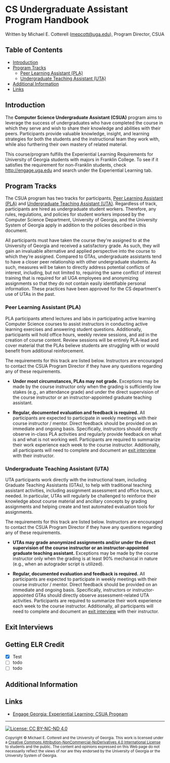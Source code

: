 # CS Undergraduate Assistant Program Handbook

Written by Michael E. Cotterell (mepcott@uga.edu), Program Director, CSUA

## Table of Contents

* [Introduction](#introduction)
* [Program Tracks](#program-tracks)
  * [Peer Learning Assistant (PLA)](#peer-learning-assistant-pla)
  * [Undergraduate Teaching Assistant (UTA)](a#undergraduate-teaching-assistant-uta)
* [Additional Information](#additional-information)
* [Links](#links)

## Introduction 

The **Computer Science Undergraduate Assistant (CSUA)** program aims to leverage the success
of undergraduates who have completed the course in which they serve and wish to share their 
knowledge and abilities with their peers. Participants provide valuable knowledge, insight, 
and learning strategies for both the students and the instructional team they work with, 
while also furthering their own mastery of related material. 

This course/program fulfills the Experiential Learning Requirements for University of Georgia
students with majors in Franklin College. To see if it satisfies the requirement for non-Franklin 
students, check http://engage.uga.edu and search under the Experiential Learning tab.

## Program Tracks

The CSUA program has two tracks for participants, 
[Peer Learning Assistant (PLA)](#peer-learning-assistant-pla) and
[Undergraduate Teaching Assistant (UTA)](a#undergraduate-teaching-assistant-uta).
Regardless of track, participants are hired as undergraduate student workers.
Therefore, any rules, regulations, and policies for student workers imposed
by the Computer Science Department, University of Georgia, and the
University System of Georgia apply in addition to the policies described
in this document.

All participants must have taken the course they're assigned to at the University of Georgia and
received a satisfactory grade. As such, they will gain an invaluable alternative and applied 
perspective into the course to which they’re assigned. Compared to GTAs, undergraduate assistants
tend to have a closer peer relationship with other undergraduate students. As such, measures will 
be taken to directly address potential conflicts of interest, including, but not limited to, requiring 
the same conflict of interest training that is required for all UGA employees and anonymizing assignments 
so that they do not contain easily identifiable personal information. These practices have been 
approved for the CS department's use of UTAs in the past.

### Peer Learning Assistant (PLA)

PLA participants attend lectures and labs in participating
active learning Computer Science courses to assist instructors in conducting active learning 
exercises and answering student questions. Additionally, participants will hold office hours, 
weekly review sessions, and aid in the creation of course content. Review sessions will be 
entirely PLA-lead and cover material that the PLAs believe students are struggling with or 
would benefit from additional reinforcement. 

The requirements for this track are listed below. Instructors are encouraged to contact the 
CSUA Program Director if they have any questions regarding any of these requirements.
   
* **Under most circumstances, PLAs may not grade.** Exceptions may be made by the course instructor
  only when the grading is sufficiently low stakes (e.g., an attendance grade) and under the 
  direct supervision of the course instructor or an instructor-appointed graduate teaching 
  assistant. 
  
* **Regular, documented evaluation and feedback is required.**  All participants are expected to 
  participate in weekly meetings with their course instructor / mentor. Direct feedback should be 
  provided on an immediate and ongoing basis. Specifically, instructors should directly observe 
  in-class PLA activities and regularly provide feedback on what is and what is not working well.
  Participants are required to summarize their work experience each week to the course instructor. 
  Additionally, all participants will need to complete and document an 
  [exit interview](#exit-interviews) with their instructor. 
   
### Undergraduate Teaching Assistant (UTA)

UTA participants work directly with the 
instructional team, including Graduate Teaching Assistants (GTAs), to help with traditional 
teaching assistant activities, including assignment assessment and office hours, as needed. 
In particular, UTAs will regularly be challenged to reinforce their knowledge about course 
material and ancillary concepts by grading assignments and helping create and test automated 
evaluation tools for assignments. 

The requirements for this track are listed below. Instructors are encouraged to contact the 
CSUA Program Director if they have any questions regarding any of these requirements.
   
* **UTAs may grade anonymized assignments and/or under the direct supervision of the course
  instructor or an instructor-appointed graduate teaching assistant.** Exceptions may be made
  by the course instructor only when the grading is at least 90% mechanical in nature (e.g.,
  when an autograder script is utilized). 
  
* **Regular, documented evaluation and feedback is required.**  All participants are expected to 
  participate in weekly meetings with their course instructor / mentor. Direct feedback should be 
  provided on an immediate and ongoing basis. Specifically, instructors or instructor-appointed
  GTAs should directly observe assessment-related UTA activities. Participants are required to 
  summarize their work experience each week to the course instructor. 
  Additionally, all participants will need to complete and document an 
  [exit interview](#exit-interviews) with their instructor.

## Exit Interviews

## Getting ELR Credit

- [x] Test
- [ ] todo
- [ ] todo
## Additional Information



## Links

* [Engage Georgia: Experiential Learning: CSUA Progeam](https://givepul.se/817zl2)

<hr/>

[![License: CC BY-NC-ND 4.0](https://img.shields.io/badge/License-CC%20BY--NC--ND%204.0-lightgrey.svg)](http://creativecommons.org/licenses/by-nc-nd/4.0/)

<small>
Copyright &copy; Michael E. Cotterell and the University of Georgia.
This work is licensed under a <a rel="license" href="http://creativecommons.org/licenses/by-nc-nd/4.0/">Creative Commons Attribution-NonCommercial-NoDerivatives 4.0 International License</a> to students and the public.
The content and opinions expressed on this Web page do not necessarily reflect the views of nor are they endorsed by the University of Georgia or the University System of Georgia.
</small>
